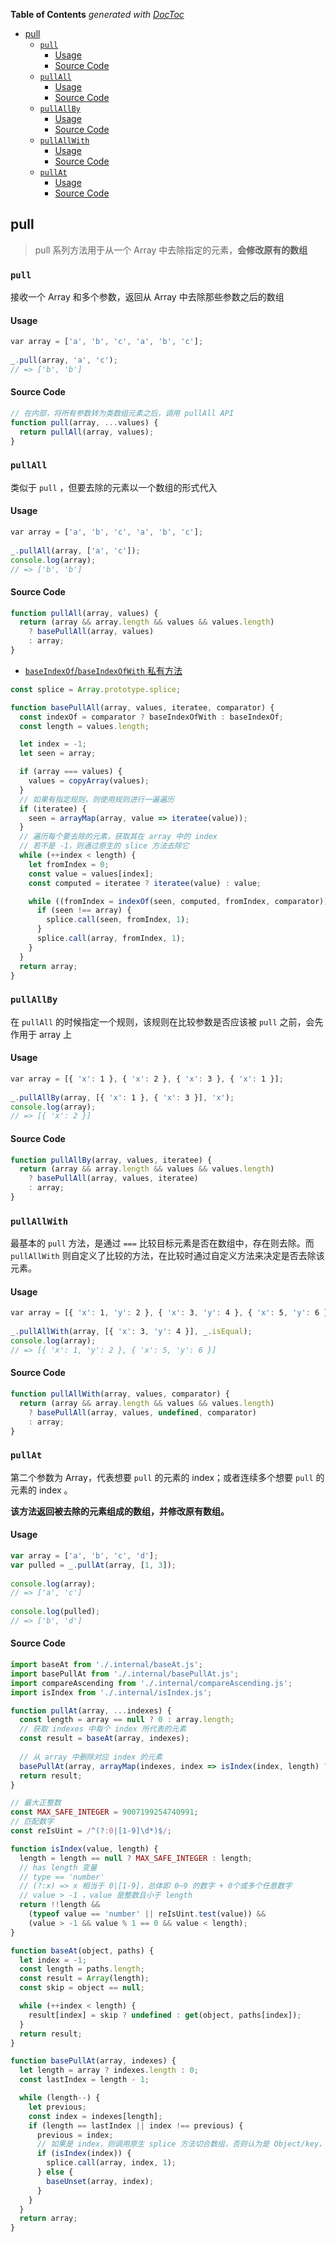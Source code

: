 <!-- START doctoc generated TOC please keep comment here to allow auto update -->
<!-- DON'T EDIT THIS SECTION, INSTEAD RE-RUN doctoc TO UPDATE -->
**Table of Contents**  *generated with [DocToc](https://github.com/thlorenz/doctoc)*

- [pull](#pull)
  - [`pull`](#pull)
    - [Usage](#usage)
    - [Source Code](#source-code)
  - [`pullAll`](#pullall)
    - [Usage](#usage-1)
    - [Source Code](#source-code-1)
  - [`pullAllBy`](#pullallby)
    - [Usage](#usage-2)
    - [Source Code](#source-code-2)
  - [`pullAllWith`](#pullallwith)
    - [Usage](#usage-3)
    - [Source Code](#source-code-3)
  - [`pullAt`](#pullat)
    - [Usage](#usage-4)
    - [Source Code](#source-code-4)

<!-- END doctoc generated TOC please keep comment here to allow auto update -->

## pull

> pull 系列方法用于从一个 Array 中去除指定的元素，**会修改原有的数组**

### `pull`

接收一个 Array 和多个参数，返回从 Array 中去除那些参数之后的数组

#### Usage

```javascript
var array = ['a', 'b', 'c', 'a', 'b', 'c'];
 
_.pull(array, 'a', 'c');
// => ['b', 'b']
```

#### Source Code

```javascript
// 在内部，将所有参数转为类数组元素之后，调用 pullAll API
function pull(array, ...values) {
  return pullAll(array, values);
}
```

### `pullAll`

类似于 `pull` ，但要去除的元素以一个数组的形式代入

#### Usage

```javascript
var array = ['a', 'b', 'c', 'a', 'b', 'c'];
 
_.pullAll(array, ['a', 'c']);
console.log(array);
// => ['b', 'b']
```

#### Source Code

```javascript
function pullAll(array, values) {
  return (array && array.length && values && values.length)
    ? basePullAll(array, values)
    : array;
}
```

- [`baseIndexOf`/`baseIndexOfWith` 私有方法](./find.md#indexOf)

```javascript
const splice = Array.prototype.splice;

function basePullAll(array, values, iteratee, comparator) {
  const indexOf = comparator ? baseIndexOfWith : baseIndexOf;
  const length = values.length;

  let index = -1;
  let seen = array;

  if (array === values) {
    values = copyArray(values);
  }
  // 如果有指定规则，则使用规则进行一遍遍历
  if (iteratee) {
    seen = arrayMap(array, value => iteratee(value));
  }
  // 遍历每个要去除的元素，获取其在 array 中的 index
  // 若不是 -1，则通过原生的 slice 方法去除它
  while (++index < length) {
    let fromIndex = 0;
    const value = values[index];
    const computed = iteratee ? iteratee(value) : value;

    while ((fromIndex = indexOf(seen, computed, fromIndex, comparator)) > -1) {
      if (seen !== array) {
        splice.call(seen, fromIndex, 1);
      }
      splice.call(array, fromIndex, 1);
    }
  }
  return array;
}
```
### `pullAllBy`

在 `pullAll` 的时候指定一个规则，该规则在比较参数是否应该被 `pull` 之前，会先作用于 array 上

#### Usage

```javascript
var array = [{ 'x': 1 }, { 'x': 2 }, { 'x': 3 }, { 'x': 1 }];
 
_.pullAllBy(array, [{ 'x': 1 }, { 'x': 3 }], 'x');
console.log(array);
// => [{ 'x': 2 }]
```

#### Source Code

```javascript
function pullAllBy(array, values, iteratee) {
  return (array && array.length && values && values.length)
    ? basePullAll(array, values, iteratee)
    : array;
}
```

### `pullAllWith`

最基本的 `pull` 方法，是通过 `===` 比较目标元素是否在数组中，存在则去除。而 `pullAllWith` 则自定义了比较的方法，在比较时通过自定义方法来决定是否去除该元素。

#### Usage

```javascript
var array = [{ 'x': 1, 'y': 2 }, { 'x': 3, 'y': 4 }, { 'x': 5, 'y': 6 }];
 
_.pullAllWith(array, [{ 'x': 3, 'y': 4 }], _.isEqual);
console.log(array);
// => [{ 'x': 1, 'y': 2 }, { 'x': 5, 'y': 6 }]
```

#### Source Code

```javascript
function pullAllWith(array, values, comparator) {
  return (array && array.length && values && values.length)
    ? basePullAll(array, values, undefined, comparator)
    : array;
}
```

### `pullAt`

第二个参数为 Array，代表想要 `pull` 的元素的 index；或者连续多个想要 `pull` 的元素的 index 。

**该方法返回被去除的元素组成的数组，并修改原有数组。**

#### Usage

```javascript
var array = ['a', 'b', 'c', 'd'];
var pulled = _.pullAt(array, [1, 3]);
 
console.log(array);
// => ['a', 'c']
 
console.log(pulled);
// => ['b', 'd']
```

#### Source Code

```javascript
import baseAt from './.internal/baseAt.js';
import basePullAt from './.internal/basePullAt.js';
import compareAscending from './.internal/compareAscending.js';
import isIndex from './.internal/isIndex.js';

function pullAt(array, ...indexes) {
  const length = array == null ? 0 : array.length;
  // 获取 indexes 中每个 index 所代表的元素
  const result = baseAt(array, indexes);
  
  // 从 array 中删除对应 index 的元素
  basePullAt(array, arrayMap(indexes, index => isIndex(index, length) ? +index : index).sort(compareAscending));
  return result;
}
```

```javascript
// 最大正整数
const MAX_SAFE_INTEGER = 9007199254740991;
// 匹配数字
const reIsUint = /^(?:0|[1-9]\d*)$/;

function isIndex(value, length) {
  length = length == null ? MAX_SAFE_INTEGER : length;
  // has length 变量
  // type == 'number'
  // (?:x) => x 相当于 0|[1-9]，总体即 0~9 的数字 + 0个或多个任意数字
  // value > -1 ，value 是整数且小于 length
  return !!length &&
    (typeof value == 'number' || reIsUint.test(value)) &&
    (value > -1 && value % 1 == 0 && value < length);
}
```

```javascript
function baseAt(object, paths) {
  let index = -1;
  const length = paths.length;
  const result = Array(length);
  const skip = object == null;

  while (++index < length) {
    result[index] = skip ? undefined : get(object, paths[index]);
  }
  return result;
}
```

```javascript
function basePullAt(array, indexes) {
  let length = array ? indexes.length : 0;
  const lastIndex = length - 1;

  while (length--) {
    let previous;
    const index = indexes[length];
    if (length == lastIndex || index !== previous) {
      previous = index;
      // 如果是 index，则调用原生 splice 方法切合数组，否则认为是 Object/key，从对象中删除目标 key
      if (isIndex(index)) {
        splice.call(array, index, 1);
      } else {
        baseUnset(array, index);
      }
    }
  }
  return array;
}
```

